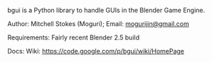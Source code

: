bgui is a Python library to handle GUIs in the Blender Game Engine.

Author:
	Mitchell Stokes (Moguri); Email: mogurijin@gmail.com

Requirements:
	Fairly recent Blender 2.5 build

Docs:
	Wiki: https://code.google.com/p/bgui/wiki/HomePage
